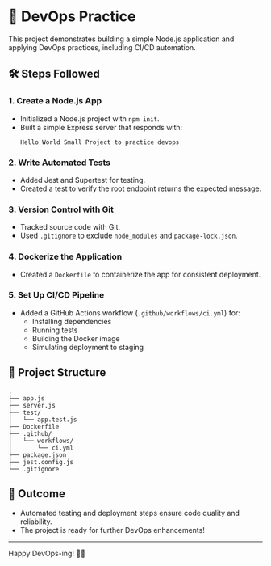 # 🚀 DevOps Practice

This project demonstrates building a simple Node.js application and applying DevOps practices, including CI/CD automation.

## 🛠️ Steps Followed

### 1. Create a Node.js App
- Initialized a Node.js project with `npm init`.
- Built a simple Express server that responds with:
  ```
  Hello World Small Project to practice devops
  ```

### 2. Write Automated Tests
- Added Jest and Supertest for testing.
- Created a test to verify the root endpoint returns the expected message.

### 3. Version Control with Git
- Tracked source code with Git.
- Used `.gitignore` to exclude `node_modules` and `package-lock.json`.

### 4. Dockerize the Application
- Created a `Dockerfile` to containerize the app for consistent deployment.

### 5. Set Up CI/CD Pipeline
- Added a GitHub Actions workflow (`.github/workflows/ci.yml`) for:
  - Installing dependencies
  - Running tests
  - Building the Docker image
  - Simulating deployment to staging

## 📂 Project Structure

```
.
├── app.js
├── server.js
├── test/
│   └── app.test.js
├── Dockerfile
├── .github/
│   └── workflows/
│       └── ci.yml
├── package.json
├── jest.config.js
└── .gitignore
```

## 🎯 Outcome

- Automated testing and deployment steps ensure code quality and reliability.
- The project is ready for further DevOps enhancements!

---
Happy DevOps-ing! 🤖✨